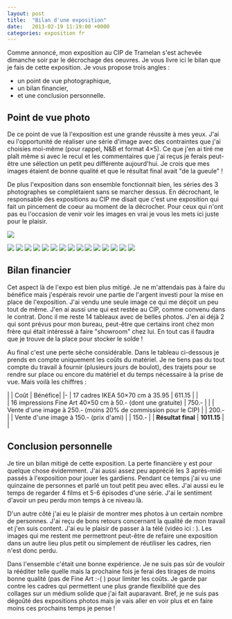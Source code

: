 ```yaml
---
layout: post
title:  "Bilan d'une exposition"
date:   2013-02-19 11:19:00 +0000
categories: exposition fr
---
```

Comme annoncé, mon exposition au CIP de Tramelan s'est achevée dimanche soir par le décrochage des oeuvres. Je vous livre ici le bilan que je fais de cette exposition. Je vous propose trois angles :
- un point de vue photographique,
- un bilan financier,
- et une conclusion personnelle.

## Point de vue photo
De ce point de vue là l'exposition est une grande réussite à mes yeux. J'ai eu l'opportunité de réaliser une série d'image avec des contraintes que j'ai choisies moi-même (pour rappel, N&B et format 4×5). Ce que j'en ai tiré me plaît même si avec le recul et les commentaires que j'ai reçus je ferais peut-être une sélection un petit peu différente aujourd'hui. Je crois que mes images étaient de bonne qualité et que le résultat final avait "de la gueule" !

De plus l'exposition dans son ensemble fonctionnait bien, les séries des 3 photographes se complétaient sans se marcher dessus. En décrochant, le responsable des expositions au CIP me disait que c'est une exposition qui fait un pincement de coeur au moment de la décrocher. Pour ceux qui n'ont pas eu l'occasion de venir voir les images en vrai je vous les mets ici juste pour le plaisir.


![](/images/thumbs/thumbs_2010-01-23_nhe3854-copie.jpg)

[![](/images/thumbs/thumbs_2011-01-22_nhe2370-copie.jpg)](/images/2011-01-22_nhe2370-copie.jpg) [![](/images/thumbs/thumbs_2012-04-26neg002-copie.jpg)](/images/2012-04-26neg002-copie.jpg) [![](/images/thumbs/thumbs_2012-04-27neg007-copie.jpg)](/images/2012-04-27neg007-copie.jpg) [![](/images/thumbs/thumbs_2012-04-28_neg006-copie.jpg)](/images/2012-04-28_neg006-copie.jpg) [![](/images/thumbs/thumbs_2012-10-20_120-003-copie.jpg)](/images/2012-10-20_120-003-copie.jpg) [![](/images/thumbs/thumbs_2012-10-20_neg003-copie.jpg)](/images/2012-10-20_neg003-copie.jpg) [![](/images/thumbs/thumbs_2012-10-22_nhe2497-copie.jpg)](/images/2012-10-22_nhe2497-copie.jpg) [![](/images/thumbs/thumbs_2012-11-04120-008-copie.jpg)](/images/2012-11-04120-008-copie.jpg) [![](/images/thumbs/thumbs_2012-11-06neg003-copie.jpg)](/images/2012-11-06neg003-copie.jpg) [![](/images/thumbs/thumbs_2012-11-17_nhe2561-copie.jpg)](/images/2012-11-17_nhe2561-copie.jpg) [![](/images/thumbs/thumbs_2012-11-17_nhe2569-copie.jpg)](/images/2012-11-17_nhe2569-copie.jpg) [![](/images/thumbs/thumbs_2012-11-24_neg002-copie.jpg)](/images/2012-11-24_neg002-copie.jpg) [![](/images/thumbs/thumbs_2012-12-01_120-002-copie.jpg)](/images/2012-12-01_120-002-copie.jpg) [![](/images/thumbs/thumbs_2012-12-01_120-007-copie.jpg)](/images/2012-12-01_120-007-copie.jpg) [![](/images/thumbs/thumbs_2012-12-01_120-009-copie.jpg)](/images/2012-12-01_120-009-copie.jpg) 

## Bilan financier
Cet aspect là de l'expo est bien plus mitigé. Je ne m'attendais pas à faire du bénéfice mais j'espérais revoir une partie de l'argent investi pour la mise en place de l'exposition. J'ai vendu une seule image ce qui me déçoit un peu tout de même. J'en ai aussi une qui est restée au CIP, comme convenu dans le contrat. Donc il me reste 14 tableaux avec de belles photos. J'en ai déjà 2 qui sont prévus pour mon bureau, peut-être que certains iront chez mon frère qui était intéressé à faire "showroom" chez lui. En tout cas il faudra que je trouve de la place pour stocker le solde !

Au final c'est une perte sèche considérable. Dans le tableau ci-dessous je prends en compte uniquement les coûts du matériel. Je ne tiens pas du tout compte du travail à fournir (plusieurs jours de boulot), des trajets pour se rendre sur place ou encore du matériel et du temps nécessaire à la prise de vue. Mais voilà les chiffres :

| | Coût | Bénéfice|
|-
| 17 cadres IKEA 50×70 cm à 35.95 | 611.15 | |	
| 16 impressions Fine Art 40×50 cm à 50.- (dont une gratuite) | 750.- | |
| Vente d'une image à 250.- (moins 20% de commission pour le CIP) | | 200.- |
| Vente d'une image à 150.- (prix d'ami) | | 150.- |
| **Résultat final** | **1011.15** | |

## Conclusion personnelle
Je tire un bilan mitigé de cette exposition. La perte financière y est pour quelque chose évidemment. J'ai aussi assez peu apprécié les 3 après-midi passés à l'exposition pour jouer les gardiens. Pendant ce temps j'ai vu une quinzaine de personnes et parlé un tout petit peu avec elles. J'ai aussi eu le temps de regarder 4 films et 5-6 épisodes d'une série. J'ai le sentiment d'avoir un peu perdu mon temps à ce niveau là.

D'un autre côté j'ai eu le plaisir de montrer mes photos à un certain nombre de personnes. J'ai reçu de bons retours concernant la qualité de mon travail et j'en suis content. J'ai eu le plaisir de passer à la télé (vidéo ici : [](http://www.canalalpha.ch/emissions/minimag/minimag-les-images-amateur-de-julien-rondez-nicolas-heiniger-et-julien-surmely/)). Les images qui me restent me permettront peut-être de refaire une exposition dans un autre lieu plus petit ou simplement de réutiliser les cadres, rien n'est donc perdu.

Dans l'ensemble c'était une bonne expérience. Je ne suis pas sûr de vouloir la rééditer telle quelle mais la prochaine fois je ferai des tirages de moins bonne qualité (pas de Fine Art :-( ) pour limiter les coûts. Je garde par contre les cadres qui permettent une plus grande flexibilité que des collages sur un médium solide que j'ai fait auparavant. Bref, je ne suis pas dégoûté des expositions photos mais je vais aller en voir plus et en faire moins ces prochains temps je pense !
